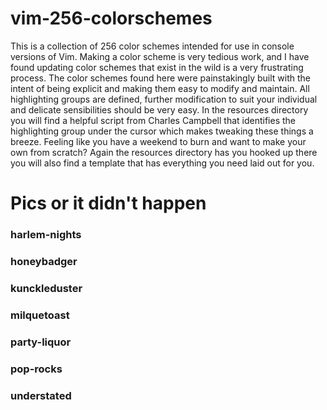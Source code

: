 # vim-256-colorschemes

This is a collection of 256 color schemes intended for use in console versions of Vim.
Making a color scheme is very tedious work, and I have found updating color schemes that exist
in the wild is a very frustrating process. The color schemes found here were painstakingly
built with the intent of being explicit and making them easy to modify and maintain. All
highlighting groups are defined, further modification to suit your individual and delicate
sensibilities should be very easy. In the resources directory you will find a helpful script
from Charles Campbell that identifies the highlighting group under the cursor which makes tweaking
these things a breeze. Feeling like you have a weekend to burn and want to make your own from scratch?
Again the resources directory has you hooked up there you will also find a template that has everything
you need laid out for you.

# Pics or it didn't happen

### harlem-nights
### honeybadger
### kunckleduster
### milquetoast
### party-liquor
### pop-rocks
### understated
